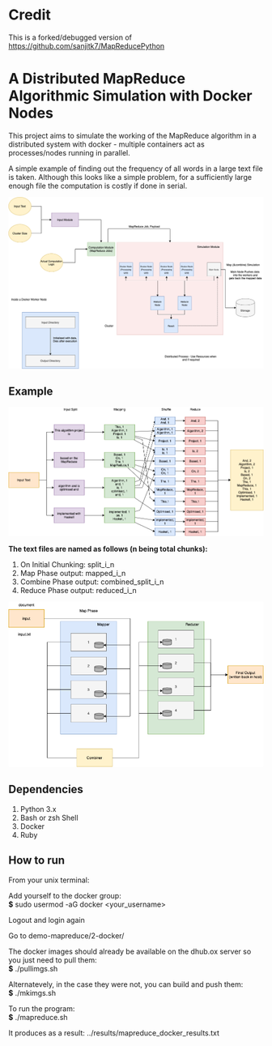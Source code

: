 # Credit 

This is a forked/debugged version of https://github.com/sanjitk7/MapReducePython

# A Distributed MapReduce Algorithmic Simulation with Docker Nodes


This project aims to simulate the working of the MapReduce algorithm in a distributed system with docker - multiple containers act as processes/nodes running in parallel. 

A simple example of finding out the frequency of all words in a large text file is taken. Although this looks like a simple problem, for a sufficiently large enough file the computation is costly if done in serial.

![](assets/updated_arch.png)

## Example

![example](assets/arch-flow.png)

**The text files are named as follows (n being total chunks):**
1. On Initial Chunking: split_i_n
2. Map Phase output: mapped_i_n
3. Combine Phase output: combined_split_i_n
4. Reduce Phase output: reduced_i_n

![](assets/fi.png)

## Dependencies
1. Python 3.x
2. Bash or zsh Shell
3. Docker
4. Ruby

## How to run

From your unix terminal:

Add yourself to the docker group:  
**$** sudo usermod -aG docker <your_username>

Logout and login again

Go to demo-mapreduce/2-docker/

The docker images should already be available on the dhub.ox server so you just need to pull them:  
**$** ./pullimgs.sh

Alternatevely, in the case they were not, you can build and push them:  
**$** ./mkimgs.sh

To run the program:  
**$** ./mapreduce.sh <input-file>

It produces as a result: ../results/mapreduce_docker_results.txt
